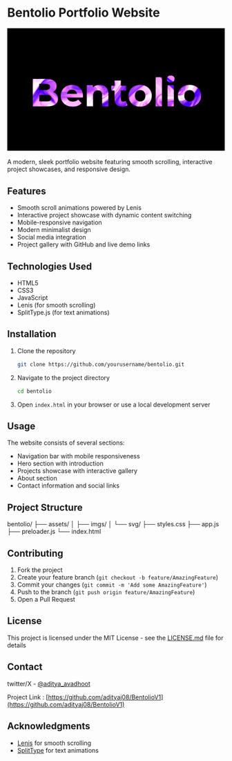 # Bentolio Portfolio Website
![Project Screenshot](project.png)

A modern, sleek portfolio website featuring smooth scrolling, interactive project showcases, and responsive design.

## Features

- Smooth scroll animations powered by Lenis
- Interactive project showcase with dynamic content switching
- Mobile-responsive navigation
- Modern minimalist design
- Social media integration
- Project gallery with GitHub and live demo links

## Technologies Used

- HTML5
- CSS3
- JavaScript
- Lenis (for smooth scrolling)
- SplitType.js (for text animations)

## Installation

1. Clone the repository
   ```bash
   git clone https://github.com/yourusername/bentolio.git
   ```

2. Navigate to the project directory
   ```bash
   cd bentolio
   ```

3. Open `index.html` in your browser or use a local development server

## Usage

The website consists of several sections:
- Navigation bar with mobile responsiveness
- Hero section with introduction
- Projects showcase with interactive gallery
- About section
- Contact information and social links

## Project Structure

bentolio/
├── assets/
│ ├── imgs/
│ └── svg/
├── styles.css
├── app.js
├── preloader.js
└── index.html

## Contributing

1. Fork the project
2. Create your feature branch (`git checkout -b feature/AmazingFeature`)
3. Commit your changes (`git commit -m 'Add some AmazingFeature'`)
4. Push to the branch (`git push origin feature/AmazingFeature`)
5. Open a Pull Request

## License

This project is licensed under the MIT License - see the [LICENSE.md](LICENSE.md) file for details

## Contact
twitter/X - [@aditya_avadhoot](https://twitter.com/yourusername)

Project Link : [https://github.com/adityaj08/BentolioV1](https://github.com/adityaj08/BentolioV1)

## Acknowledgments

- [Lenis](https://github.com/studio-freight/lenis) for smooth scrolling
- [SplitType](https://github.com/lukePeavey/SplitType) for text animations
